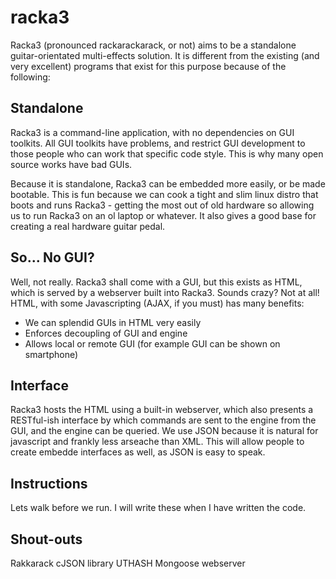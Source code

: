 racka3
======

Racka3 (pronounced rackarackarack, or not) aims to be a standalone guitar-orientated multi-effects solution. It is
different from the existing (and very excellent) programs that exist for this purpose because of the following:

Standalone
----------

Racka3 is a command-line application, with no dependencies on GUI toolkits. All GUI toolkits have problems, and
restrict GUI development to those people who can work that specific code style. This is why many open source works have
bad GUIs.

Because it is standalone, Racka3 can be embedded more easily, or be made bootable. This is fun because we can cook a 
tight and slim linux distro that boots and runs Racka3 - getting the most out of old hardware so allowing us to run Racka3
on an ol laptop or whatever. It also gives a good base for creating a real hardware guitar pedal.

So... No GUI?
-------------

Well, not really. Racka3 shall come with a GUI, but this exists as HTML, which is served by a webserver built into Racka3.
Sounds crazy? Not at all! HTML, with some Javascripting (AJAX, if you must) has many benefits:
* We can splendid GUIs in HTML very easily
* Enforces decoupling of GUI and engine
* Allows local or remote GUI (for example GUI can be shown on smartphone)

Interface
---------

Racka3 hosts the HTML using a built-in webserver, which also presents a RESTful-ish interface by which commands are sent
to the engine from the GUI, and the engine can be queried. We use JSON because it is natural for javascript and frankly
less arseache than XML. This will allow people to create embedde interfaces as well, as JSON is easy to speak.

Instructions
------------

Lets walk before we run. I will write these when I have written the code.

Shout-outs
----------

Rakkarack
cJSON library
UTHASH
Mongoose webserver

